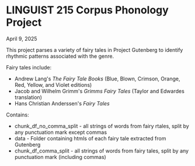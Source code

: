 # LINGUIST 215 Corpus Phonology Project

April 9, 2025

This project parses a variety of fairy tales in Project Gutenberg to identify rhythmic patterns associated with the genre.

Fairy tales include: 
* Andrew Lang's _The Fairy Tale Books_ (Blue, Blown, Crimson, Orange, Red, Yellow, and Violet editions)
* Jacob and Wilhelm Grimm's _Grimms Fairy Tales_ (Taylor and Edwardes translation)
* Hans Christian Anderssen's _Fairy Tales_

Contains:
* chunk_df_no_comma_split - all strings of words from fairy rtales, split by any punctuation mark except commas
* data - Folder containing htmls of each fairy tale extracted from Gutenberg
* chunk_df_comma_split - all strings of words from fairy tales, split by any punctuation mark (including commas)

